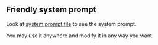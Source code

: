 ## Friendly system prompt 
Look at [system prompt file](SYSTEM-PROMPT.txt) to see the system prompt. 

You may use it anywhere and modify it in any way you want
